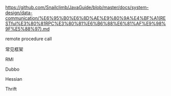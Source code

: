 https://github.com/Snailclimb/JavaGuide/blob/master/docs/system-design/data-communication/%E6%95%B0%E6%8D%AE%E9%80%9A%E4%BF%A1(RESTful%E3%80%81RPC%E3%80%81%E6%B6%88%E6%81%AF%E9%98%9F%E5%88%97).md



remote procedure call

常见框架

RMI

Dubbo

Hessian

Thrift



